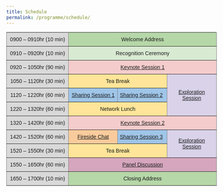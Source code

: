 ```yaml
---
title: Schedule
permalink: /programme/schedule/
---
```

<style type="text/css">
.tg  {border-collapse:collapse;border-spacing:0;}
.tg td{font-family:Arial, sans-serif;font-size:14px;padding:10px 5px;border-style:solid;border-width:1px;overflow:hidden;word-break:normal;border-color:black;}
.tg th{font-family:Arial, sans-serif;font-size:14px;font-weight:normal;padding:10px 5px;border-style:solid;border-width:1px;overflow:hidden;word-break:normal;border-color:black;}
.tg .tg-ujmu{background-color:#d9d2e9;border-color:inherit;text-align:center;vertical-align:middle}
.tg .tg-szdv{background-color:#d9ead3;border-color:inherit;text-align:center;vertical-align:top}
.tg .tg-ujvv{background-color:#d5a6bd;border-color:inherit;text-align:center;vertical-align:top}
.tg .tg-gcz5{background-color:#f4cccc;border-color:inherit;text-align:center;vertical-align:top}
.tg .tg-lf36{background-color:#d9d9d9;border-color:inherit;text-align:center;vertical-align:top}
.tg .tg-0a9r{background-color:#b6d7a8;border-color:inherit;text-align:center;vertical-align:top}
.tg .tg-i6a5{background-color:#ffe599;border-color:inherit;text-align:center;vertical-align:top}
.tg .tg-iawb{background-color:#9fc5e8;border-color:inherit;text-align:center;vertical-align:top}
.tg .tg-inq5{background-color:#9fc5e8;border-color:inherit;text-align:left;vertical-align:top}
.tg .tg-un4x{background-color:#f9cb9c;border-color:inherit;text-align:center;vertical-align:top}
</style>
<table class="tg" style="undefined;table-layout: fixed; width: 557px">
<colgroup>
<col style="width: 172px">
<col style="width: 135px">
<col style="width: 135px">
<col style="width: 135px">
</colgroup>
  <tr>
    <th class="tg-lf36">0900 – 0910hr (10 min)</th>
    <th class="tg-0a9r" colspan="3">Welcome Address</th>
  </tr>
  <tr>
    <td class="tg-lf36">0910 – 0920hr (10 min)</td>
    <td class="tg-szdv" colspan="3">Recognition Ceremony</td>
  </tr>
  <tr>
    <td class="tg-lf36">0920 – 1050hr (90 min)</td>
    <td class="tg-gcz5" colspan="3"><a href="https://www.edtech.moe.edu.sg/programme/keynote-sessions/keynote-session-1/">Keynote Session 1</a></td>
  </tr>
  <tr>
    <td class="tg-lf36">1050 – 1120hr (30 min)</td>
    <td class="tg-i6a5" colspan="2">Tea Break</td>
    <td class="tg-ujmu" rowspan="3"><a href="https://www.edtech.moe.edu.sg/programme/exploration-session/">Exploration Session</a></td>
  </tr>
  <tr>
    <td class="tg-lf36">1120 – 1220hr (60 min)</td>
    <td class="tg-iawb"><a href="https://www.edtech.moe.edu.sg/programme/sharing-session-1/">Sharing Session 1</a></td>
    <td class="tg-inq5"><a href="https://www.edtech.moe.edu.sg/programme/sharing-session-2/">Sharing Session 2</a></td>
  </tr>
  <tr>
    <td class="tg-lf36">1220 – 1320hr (60 min)</td>
    <td class="tg-i6a5" colspan="2">Network Lunch</td>
  </tr>
  <tr>
    <td class="tg-lf36">1320 – 1420hr (60 min)</td>
    <td class="tg-gcz5" colspan="3"><a href="https://www.edtech.moe.edu.sg/programme/keynote-sessions/keynote-session-2/">Keynote Session 2</a></td>
  </tr>
  <tr>
    <td class="tg-lf36">1420 – 1520hr (60 min)</td>
    <td class="tg-un4x"><a href="https://www.edtech.moe.edu.sg/programme/fireside-chat/">Fireside Chat</a></td>
    <td class="tg-inq5"><a href="https://www.edtech.moe.edu.sg/programme/sharing-session-3/">Sharing Session 3</a></td>
    <td class="tg-ujmu" rowspan="2"><a href="https://www.edtech.moe.edu.sg/programme/exploration-session/">Exploration Session</a></td>
  </tr>
  <tr>
    <td class="tg-lf36">1520 – 1550hr (30 min)</td>
    <td class="tg-i6a5" colspan="2">Tea Break</td>
  </tr>
  <tr>
    <td class="tg-lf36">1550 – 1650hr (60 min)</td>
    <td class="tg-ujvv" colspan="3"><a href="https://www.edtech.moe.edu.sg/programme/panel-discussion/">Panel Discussion</a></td>
  </tr>
  <tr>
    <td class="tg-lf36">1650 – 1700hr (10 min)</td>
    <td class="tg-0a9r" colspan="3">Closing Address</td>
  </tr>
</table>
